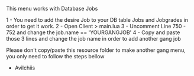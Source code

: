 This menu works with Database Jobs

1 - You need to add the desire Job to your DB table Jobs and Jobgrades in order to get it work.
2 - Open Client > main.lua
3 - Uncomment Line 750 - 752 and change the job.name == 'YOURGANGJOB'
4 - Copy and paste those 3 lines and change the job name in order to add another gang job

Please don't copy/paste this resource folder to make another gang menu, you only need to follow the steps bellow

- Avilchiis